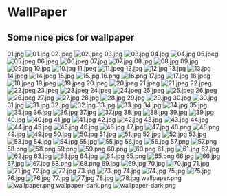 # WallPaper

## Some nice pics for wallpaper

01.jpg
![01.jpg](01.jpg)
02.jpeg
![02.jpeg](02.jpeg)
03.jpg
![03.jpg](03.jpg)
04.jpg
![04.jpg](04.jpg)
05.jpeg
![05.jpeg](05.jpeg)
06.jpeg
![06.jpeg](06.jpeg)
07.jpg
![07.jpg](07.jpg)
08.jpg
![08.jpg](08.jpg)
09.jpg
![09.jpg](09.jpg)
10.jpg
![10.jpg](10.jpg)
11.jpeg
![11.jpeg](11.jpeg)
12.jpg
![12.jpg](12.jpg)
13.jpg
![13.jpg](13.jpg)
14.jpeg
![14.jpeg](14.jpeg)
15.jpg
![15.jpg](15.jpg)
16.png
![16.png](16.png)
17.jpg
![17.jpg](17.jpg)
18.jpeg
![18.jpeg](18.jpeg)
19.jpeg
![19.jpeg](19.jpeg)
20.jpeg
![20.jpeg](20.jpeg)
21.jpeg
![21.jpeg](21.jpeg)
22.jpeg
![22.jpeg](22.jpeg)
23.jpeg
![23.jpeg](23.jpeg)
24.jpeg
![24.jpeg](24.jpeg)
25.jpeg
![25.jpeg](25.jpeg)
26.jpeg
![26.jpeg](26.jpeg)
27.jpg
![27.jpg](27.jpg)
28.jpg
![28.jpg](28.jpg)
29.jpg
![29.jpg](29.jpg)
30.jpg
![30.jpg](30.jpg)
31.jpg
![31.jpg](31.jpg)
32.jpg
![32.jpg](32.jpg)
33.jpg
![33.jpg](33.jpg)
34.jpg
![34.jpg](34.jpg)
35.jpg
![35.jpg](35.jpg)
36.jpg
![36.jpg](36.jpg)
37.jpg
![37.jpg](37.jpg)
38.jpg
![38.jpg](38.jpg)
39.jpg
![39.jpg](39.jpg)
40.jpg
![40.jpg](40.jpg)
41.jpg
![41.jpg](41.jpg)
42.jpg
![42.jpg](42.jpg)
43.jpg
![43.jpg](43.jpg)
44.jpg
![44.jpg](44.jpg)
45.jpg
![45.jpg](45.jpg)
46.jpg
![46.jpg](46.jpg)
47.jpg
![47.jpg](47.jpg)
48.png
![48.png](48.png)
49.jpg
![49.jpg](49.jpg)
50.jpg
![50.jpg](50.jpg)
51.jpg
![51.jpg](51.jpg)
52.jpg
![52.jpg](52.jpg)
53.jpg
![53.jpg](53.jpg)
54.jpg
![54.jpg](54.jpg)
55.jpg
![55.jpg](55.jpg)
56.jpg
![56.jpg](56.jpg)
57.png
![57.png](57.png)
58.png
![58.png](58.png)
59.png
![59.png](59.png)
60.png
![60.png](60.png)
61.jpg
![61.jpg](61.jpg)
62.jpg
![62.jpg](62.jpg)
63.jpg
![63.jpg](63.jpg)
64.jpg
![64.jpg](64.jpg)
65.png
![65.png](65.png)
66.jpg
![66.jpg](66.jpg)
67.jpg
![67.jpg](67.jpg)
68.png
![68.png](68.png)
69.jpg
![69.jpg](69.jpg)
70.jpg
![70.jpg](70.jpg)
71.jpg
![71.jpg](71.jpg)
72.jpg
![72.jpg](72.jpg)
73.jpg
![73.jpg](73.jpg)
74.jpg
![74.jpg](74.jpg)
75.jpg
![75.jpg](75.jpg)
76.jpg
![76.jpg](76.jpg)
77.jpg
![77.jpg](77.jpg)
78.jpg
![78.jpg](78.jpg)
wallpaper.png
![wallpaper.png](wallpaper.png)
wallpaper-dark.png
![wallpaper-dark.png](wallpaper-dark.png)
